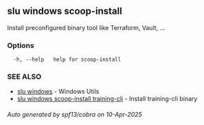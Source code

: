 ## slu windows scoop-install

Install preconfigured binary tool like Terraform, Vault, ...

### Options

```
  -h, --help   help for scoop-install
```

### SEE ALSO

* [slu windows](slu_windows.md)	 - Windows Utils
* [slu windows scoop-install training-cli](slu_windows_scoop-install_training-cli.md)	 - Install training-cli binary

###### Auto generated by spf13/cobra on 10-Apr-2025
